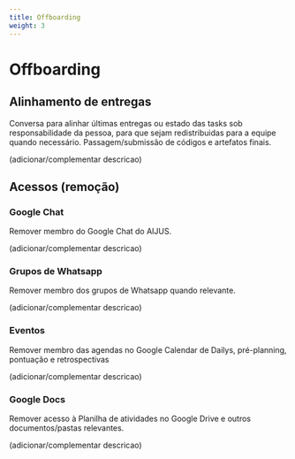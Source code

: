 ```yaml
---
title: Offboarding
weight: 3
---
```


# Offboarding

## Alinhamento de entregas

Conversa para alinhar últimas entregas ou estado das tasks sob responsabilidade da pessoa, para que sejam redistribuidas para a equipe quando necessário. Passagem/submissão de códigos e artefatos finais.

(adicionar/complementar descricao)

## Acessos (remoção)

### Google Chat

Remover membro do Google Chat do AIJUS.

(adicionar/complementar descricao)

### Grupos de Whatsapp

Remover membro dos grupos de Whatsapp quando relevante.

(adicionar/complementar descricao)

### Eventos
Remover membro das agendas no Google Calendar de Dailys, pré-planning, pontuação e retrospectivas

(adicionar/complementar descricao)

### Google Docs
Remover acesso à Planilha de atividades no Google Drive e outros documentos/pastas relevantes.

(adicionar/complementar descricao)
